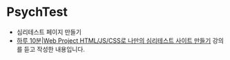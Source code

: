 # PsychTest
- 심리테스트 페이지 만들기
- [하루 10분|Web Project HTML/JS/CSS로 나만의 심리테스트 사이트 만들기](https://www.inflearn.com/course/심리테스트-사이트-제작/lecture/69743?tab=curriculum) 강의를 듣고 작성한 내용입니다.
